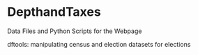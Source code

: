 # DepthandTaxes
Data Files and Python Scripts for the Webpage

dftools: manipulating census and election datasets for elections
